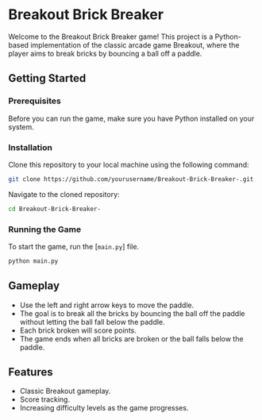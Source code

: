 # Breakout Brick Breaker

Welcome to the Breakout Brick Breaker game! This project is a Python-based implementation of the classic arcade game Breakout, where the player aims to break bricks by bouncing a ball off a paddle.

## Getting Started

### Prerequisites

Before you can run the game, make sure you have Python installed on your system.

### Installation

Clone this repository to your local machine using the following command:

```bash
git clone https://github.com/yourusername/Breakout-Brick-Breaker-.git
```

Navigate to the cloned repository:

```bash
cd Breakout-Brick-Breaker-
```

### Running the Game

To start the game, run the [`main.py`] file.

```bash
python main.py
```

## Gameplay

- Use the left and right arrow keys to move the paddle.
- The goal is to break all the bricks by bouncing the ball off the paddle without letting the ball fall below the paddle.
- Each brick broken will score points.
- The game ends when all bricks are broken or the ball falls below the paddle.

## Features

- Classic Breakout gameplay.
- Score tracking.
- Increasing difficulty levels as the game progresses.